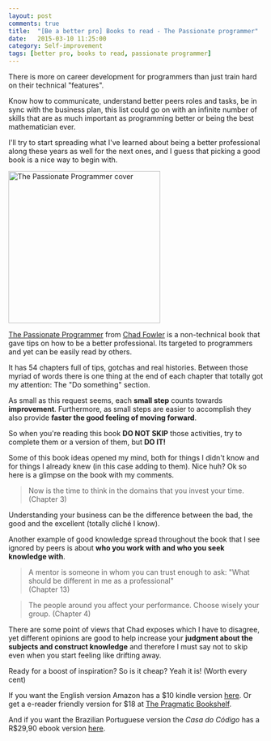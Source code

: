 ```yaml
---
layout: post
comments: true
title:  "[Be a better pro] Books to read - The Passionate programmer"
date:   2015-03-10 11:25:00
category: Self-improvement
tags: [better pro, books to read, passionate programmer]
---
```


There is more on career development for programmers than just train hard on their technical "features".

Know how to communicate, understand better peers roles and tasks, be in sync with the business plan, this list could go on with an infinite number of skills that are as much important as programming better or being the best mathematician ever.

I'll try to start spreading what I've learned about being a better professional along these years as well for the next ones, and I guess that picking a good book is a nice way to begin with.

<img src="http://ecx.images-amazon.com/images/I/71p12ZrrSyL.jpg" alt="The Passionate Programmer cover" style="width: 300px;"/>

[The Passionate Programmer](https://pragprog.com/book/cfcar2/the-passionate-programmer) from [Chad Fowler](http://chadfowler.com/) is a non-technical book that gave tips on how to be a better professional. Its targeted to programmers and yet can be easily read by others.

It has 54 chapters full of tips, gotchas and real histories. Between those myriad of words there is one thing at the end of each chapter that totally got my attention: The "Do something" section.

As small as this request seems, each **small step** counts towards **improvement**. Furthermore, as small steps are easier to accomplish they also provide **faster the good feeling of moving forward**.

So when you're reading this book **DO NOT SKIP** those activities, try to complete them or a version of them, but **DO IT!**

Some of this book ideas opened my mind, both for things I didn't know and for things I already knew (in this case adding to them). Nice huh? Ok so here is a glimpse on the book with my comments.

> Now is the time to think in the domains that you invest your time.  
(Chapter 3)

Understanding your business can be the difference between the bad, the good and the excellent (totally cliché I know).

Another example of good knowledge spread throughout the book that I see ignored by peers is about **who you work with and who you seek knowledge with**.

> A mentor is someone in whom you can trust enough to ask: "What should be different in me as a professional"  
(Chapter 13)

> The people around you affect your performance. Choose wisely your group.
(Chapter 4)

There are some point of views that Chad exposes which I have to disagree, yet different opinions are good to help increase your **judgment about the subjects and construct knowledge** and therefore I must say not to skip even when you start feeling like drifting away.

Ready for a boost of inspiration? So is it cheap? Yeah it is! (Worth every cent)

If you want the English version Amazon has a $10 kindle version [here](http://www.amazon.com/The-Passionate-Programmer-Remarkable-Development/dp/1934356344). Or get a e-reader friendly version for $18 at [The Pragmatic Bookshelf](https://pragprog.com/book/cfcar2/the-passionate-programmer).

And if you want the Brazilian Portuguese  version the *Casa do Código* has a R$29,90 ebook version [here](http://www.casadocodigo.com.br/products/livro-programador-apaixonado).
